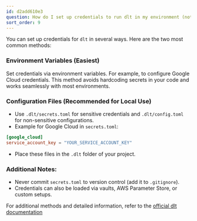 ```yaml
---
id: d2add610e3
question: How do I set up credentials to run dlt in my environment (not Google Colab)?
sort_order: 9
---
```


You can set up credentials for `dlt` in several ways. Here are the two most common methods:

### Environment Variables (Easiest)

Set credentials via environment variables. For example, to configure Google Cloud credentials. This method avoids hardcoding secrets in your code and works seamlessly with most environments.

### Configuration Files (Recommended for Local Use)

- Use `.dlt/secrets.toml` for sensitive credentials and `.dlt/config.toml` for non-sensitive configurations.
- Example for Google Cloud in `secrets.toml`:

```toml
[google_cloud]
service_account_key = "YOUR_SERVICE_ACCOUNT_KEY"
```

- Place these files in the `.dlt` folder of your project.

### Additional Notes:

- Never commit `secrets.toml` to version control (add it to `.gitignore`).
- Credentials can also be loaded via vaults, AWS Parameter Store, or custom setups.

For additional methods and detailed information, refer to the [official dlt documentation](https://dlthub.com/docs/general-usage/credentials/)